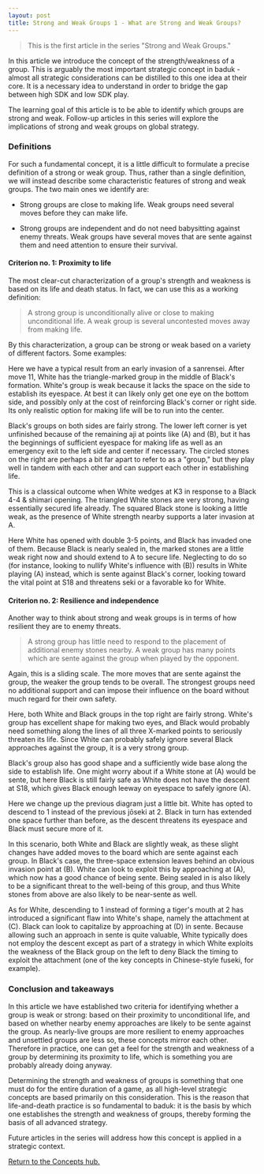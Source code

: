```yaml
---
layout: post
title: Strong and Weak Groups 1 - What are Strong and Weak Groups?
---
```


<link rel="stylesheet" type="text/css" href="/assets/css/besogo.css">
<link rel="stylesheet" type="text/css" href="/assets/css/board-wood.css">

<script src="/assets/js/besogo.js"></script>
<script src="/assets/js/editor.js"></script>
<script src="/assets/js/gameRoot.js"></script>
<script src="/assets/js/svgUtil.js"></script>
<script src="/assets/js/parseSgf.js"></script>
<script src="/assets/js/loadSgf.js"></script>
<script src="/assets/js/saveSgf.js"></script>
<script src="/assets/js/boardDisplay.js"></script>
<script src="/assets/js/coord.js"></script>
<script src="/assets/js/toolPanel.js"></script>
<script src="/assets/js/filePanel.js"></script>
<script src="/assets/js/controlPanel.js"></script>
<script src="/assets/js/namesPanel.js"></script>
<script src="/assets/js/commentPanel.js"></script>
<script src="/assets/js/treePanel.js"></script>

<body onload="besogo.autoInit()">

<section markdown="1">

> This is the first article in the series "Strong and Weak Groups."

In this article we introduce the concept of the strength/weakness of a group.
This is arguably the most important strategic concept in baduk - almost all strategic considerations can be distilled to this one idea at their core.
It is a necessary idea to understand in order to bridge the gap between high SDK and low SDK play.

The learning goal of this article is to be able to identify which groups are strong and weak.
Follow-up articles in this series will explore the implications of strong and weak groups on global strategy.

### Definitions

For such a fundamental concept, it is a little difficult to formulate a precise definition of a strong or weak group.
Thus, rather than a single definition, we will instead describe some characteristic features of strong and weak groups.
The two main ones we identify are:

* Strong groups are close to making life. Weak groups need several moves before they can make life.

* Strong groups are independent and do not need babysitting against enemy threats. Weak groups have several moves that are sente against them and need attention to ensure their survival.

#### Criterion no. 1: Proximity to life

The most clear-cut characterization of a group's strength and weakness is based on its life and death status.
In fact, we can use this as a working definition:

> A strong group is unconditionally alive or close to making unconditional life.
A weak group is several uncontested moves away from making life.

By this characterization, a group can be strong or weak based on a variety of different factors.
Some examples:

</section>

<div class="besogo-viewer" realstones="on" maxwidth="550" nowheel="true" coord="western" panels="control+tree" orient="portrait" portratio="none" sgf="/assets/sgf/2021-02-19-sgf/strong-weak-groups-sgf/01.sgf"></div>

<section markdown="1">

Here we have a typical result from an early invasion of a sanrensei.
After move 11, White has the triangle-marked group in the middle of Black's formation.
White's group is weak because it lacks the space on the side to establish its eyespace.
At best it can likely only get one eye on the bottom side, and possibly only at the cost of reinforcing Black's corner or right side.
Its only realistic option for making life will be to run into the center.

Black's groups on both sides are fairly strong. The lower left corner is yet unfinished because of the remaining aji at points like (A) and (B), but it has the beginnings of sufficient eyespace for making life as well as an emergency exit to the left side and center if necessary. The circled stones on the right are perhaps a bit far apart to refer to as a "group," but they play well in tandem with each other and can support each other in establishing life.

</section>

<div class="besogo-viewer" realstones="on" maxwidth="550" nowheel="true" coord="western" panels="control+tree" orient="portrait" portratio="none" sgf="/assets/sgf/2021-02-19-sgf/strong-weak-groups-sgf/02.sgf"></div>


<section markdown="1">

This is a classical outcome when White wedges at K3 in response to a Black 4-4 & shimari opening.
The triangled White stones are very strong, having essentially secured life already.
The squared Black stone is looking a little weak, as the presence of White strength nearby supports a later invasion at A.

</section>

<div class="besogo-viewer" realstones="on" maxwidth="550" nowheel="true" coord="western" panels="control+tree" orient="portrait" portratio="none" sgf="/assets/sgf/2021-02-19-sgf/strong-weak-groups-sgf/03.sgf"></div>

<section markdown="1">

Here White has opened with double 3-5 points, and Black has invaded one of them.
Because Black is nearly sealed in, the marked stones are a little weak right now and should extend to A to secure life.
Neglecting to do so (for instance, looking to nullify White's influence with (B)) results in White playing (A) instead, which is sente against Black's corner, looking toward the vital point at S18 and threatens seki or a favorable ko for White.

#### Criterion no. 2: Resilience and independence

Another way to think about strong and weak groups is in terms of how resilient they are to enemy threats.

> A strong group has little need to respond to the placement of additional enemy stones nearby. A weak group has many points which are sente against the group when played by the opponent.

Again, this is a sliding scale.
The more moves that are sente against the group, the weaker the group tends to be overall.
The strongest groups need no additional support and can impose their influence on the board without much regard for their own safety.

</section>

<div class="besogo-viewer" realstones="on" maxwidth="550" nowheel="true" coord="western" panels="control+tree" orient="portrait" portratio="none" sgf="/assets/sgf/2021-02-19-sgf/strong-weak-groups-sgf/04.sgf"></div>

<section markdown="1">

Here, both White and Black groups in the top right are fairly strong. White's group has excellent shape for making two eyes, and Black would probably need something along the lines of all three X-marked points to seriously threaten its life.
Since White can probably safely ignore several Black approaches against the group, it is a very strong group.

Black's group also has good shape and a sufficiently wide base along the side to establish life.
One might worry about if a White stone at (A) would be sente, but here Black is still fairly safe as White does not have the descent at S18, which gives Black enough leeway on eyespace to safely ignore (A).

</section>

<div class="besogo-viewer" realstones="on" maxwidth="550" nowheel="true" coord="western" panels="control+tree+comment" orient="portrait" portratio="none" sgf="/assets/sgf/2021-02-19-sgf/strong-weak-groups-sgf/05.sgf"></div>

<section markdown="1">

Here we change up the previous diagram just a little bit.
White has opted to descend to 1 instead of the previous jōseki at 2.
Black in turn has extended one space further than before, as the descent threatens its eyespace and Black must secure more of it.

In this scenario, both White and Black are slightly weak, as these slight changes have added moves to the board which are sente against each group.
In Black's case, the three-space extension leaves behind an obvious invasion point at (B).
White can look to exploit this by approaching at (A), which now has a good chance of being sente.
Being sealed in is also likely to be a significant threat to the well-being of this group, and thus White stones from above are also likely to be near-sente as well.

As for White, descending to 1 instead of forming a tiger's mouth at 2 has introduced a significant flaw into White's shape, namely the attachment at (C).
Black can look to capitalize by approaching at (D) in sente.
Because allowing such an approach in sente is quite valuable, White typically does not employ the descent except as part of a strategy in which White exploits the weakness of the Black group on the left to deny Black the timing to exploit the attachment (one of the key concepts in Chinese-style fuseki, for example).

### Conclusion and takeaways

In this article we have established two criteria for identifying whether a group is weak or strong: based on their proximity to unconditional life, and based on whether nearby enemy approaches are likely to be sente against the group.
As nearly-live groups are more resilient to enemy approaches and unsettled groups are less so, these concepts mirror each other.
Therefore in practice, one can get a feel for the strength and weakness of a group by determining its proximity to life, which is something you are probably already doing anyway.

Determining the strength and weakness of groups is something that one must do for the entire duration of a game, as all high-level strategic concepts are based primarily on this consideration.
This is the reason that life-and-death practice is so fundamental to baduk: it is the basis by which one establishes the strength and weakness of groups, thereby forming the basis of all advanced strategy.

Future articles in the series will address how this concept is applied in a strategic context.

[Return to the Concepts hub.](/concepts/)

</section>